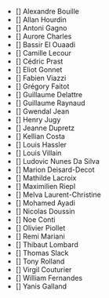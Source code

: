 - [] Alexandre Bouille
- [] Allan Hourdin
- [] Antoni Gagno
- [] Aurore Charles
- [] Bassir El Ouaadi
- [] Camille Lecour
- [] Cédric Prast
- [] Eliot Gonnet
- [] Fabien Viazzi
- [] Grégory Faitot
- [] Guillaume Delattre
- [] Guillaume Raynaud
- [] Gwendal Jean
- [] Henry Jugy
- [] Jeanne Dupretz
- [] Kellian Costa
- [] Louis Hassler
- [] Louis Villain
- [] Ludovic Nunes Da Silva
- [] Marion Deisard-Decot
- [] Mathilde Lacroix
- [] Maximilien Riepl
- [] Melva Laurent-Christine
- [] Mohamed Ayadi
- [] Nicolas Doussin
- [] Noe Conti
- [] Olivier Piollet
- [] Remi Mariani
- [] Thibaut Lombard
- [] Thomas Slack
- [] Tony Rolland
- [] Virgil Couturier
- [] William Fernandes
- [] Yanis Galland
